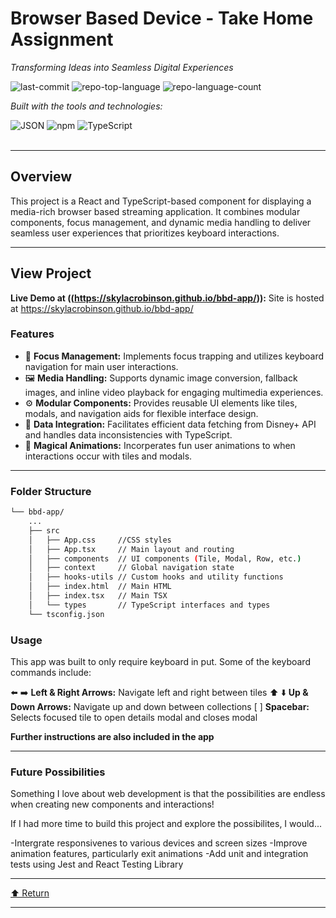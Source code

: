<div id="top">

<!-- HEADER STYLE: CLASSIC -->
<div align="left">


# Browser Based Device - Take Home Assignment

<em>Transforming Ideas into Seamless Digital Experiences</em>

<!-- BADGES -->
<img src="https://img.shields.io/github/last-commit/skylacrobinson/bbd-app?style=flat&logo=git&logoColor=white&color=0080ff" alt="last-commit">
<img src="https://img.shields.io/github/languages/top/skylacrobinson/bbd-app?style=flat&color=0080ff" alt="repo-top-language">
<img src="https://img.shields.io/github/languages/count/skylacrobinson/bbd-app?style=flat&color=0080ff" alt="repo-language-count">

<em>Built with the tools and technologies:</em>

<img src="https://img.shields.io/badge/JSON-000000.svg?style=flat&logo=JSON&logoColor=white" alt="JSON">
<img src="https://img.shields.io/badge/npm-CB3837.svg?style=flat&logo=npm&logoColor=white" alt="npm">
<img src="https://img.shields.io/badge/TypeScript-3178C6.svg?style=flat&logo=TypeScript&logoColor=white" alt="TypeScript">

</div>
<br>

---

## Overview

This project is a React and TypeScript-based component for displaying a media-rich browser based streaming application. It combines modular components, focus management, and dynamic media handling to deliver seamless user experiences that prioritizes keyboard interactions.


---

## View Project

**Live Demo at ((https://skylacrobinson.github.io/bbd-app/)):**
 Site is hosted at <link>https://skylacrobinson.github.io/bbd-app/</link>

### Features

- 🎯 **Focus Management:** Implements focus trapping and utilizes keyboard navigation for main user interactions.
- 🖼️ **Media Handling:** Supports dynamic image conversion, fallback images, and inline video playback for engaging multimedia experiences.
- ⚙️ **Modular Components:** Provides reusable UI elements like tiles, modals, and navigation aids for flexible interface design.
- 🔄 **Data Integration:** Facilitates efficient data fetching from Disney+ API and handles data inconsistencies with TypeScript.
- 🚀 **Magical Animations:** Incorperates fun user animations to when interactions occur with tiles and modals.


---

### Folder Structure
```sh
└── bbd-app/
    ...
    ├── src
    │   ├── App.css     //CSS styles
    │   ├── App.tsx     // Main layout and routing
    │   ├── components  // UI components (Tile, Modal, Row, etc.)
    │   ├── context     // Global navigation state
    │   ├── hooks-utils // Custom hooks and utility functions
    │   ├── index.html  // Main HTML
    │   ├── index.tsx   // Main TSX
    │   └── types       // TypeScript interfaces and types
    └── tsconfig.json
```

### Usage
This app was built to only require keyboard in put. Some of the keyboard commands include:

⬅️ ➡️ **Left & Right Arrows:** Navigate left and right between tiles
⬆️ ⬇️ **Up & Down Arrows:** Navigate up and down between collections
[  ] **Spacebar:** Selects focused tile to open details modal and closes modal

**Further instructions are also included in the app**


---

### Future Possibilities

Something I love about web development is that the possibilities are endless when creating new components and interactions!

If I had more time to build this project and explore the possibilites, I would...

-Intergrate responsivenes to various devices and screen sizes
-Improve animation features, particularly exit animations
-Add unit and integration tests using Jest and React Testing Library



---

<div align="left"><a href="#top">⬆ Return</a></div>

---
